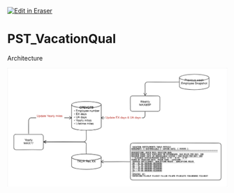 <p><a target="_blank" href="https://app.eraser.io/workspace/v8t6OUF26sZWT3xzC4bG" id="edit-in-eraser-github-link"><img alt="Edit in Eraser" src="https://firebasestorage.googleapis.com/v0/b/second-petal-295822.appspot.com/o/images%2Fgithub%2FOpen%20in%20Eraser.svg?alt=media&amp;token=968381c8-a7e7-472a-8ed6-4a6626da5501"></a></p>

# PST_VacationQual
Architecture

![Architecture](/.eraser/v8t6OUF26sZWT3xzC4bG___ZyuCQ5RWGzOcvH70Y8Aipy4YHP62___---figure---eLC-S1_Rq727g1GOa54xU---figure---7ss_6JrghyiVACEmi2Jnzw.png "Architecture")





<!--- Eraser file: https://app.eraser.io/workspace/v8t6OUF26sZWT3xzC4bG --->